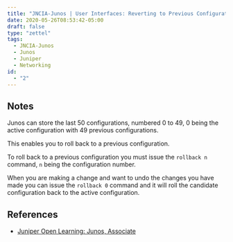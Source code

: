 ```yaml
---
title: "JNCIA-Junos | User Interfaces: Reverting to Previous Configuration"
date: 2020-05-26T08:53:42-05:00
draft: false
type: "zettel"
tags:
  - JNCIA-Junos
  - Junos
  - Juniper
  - Networking
id:
  - "2"
---
```

## Notes
Junos can store the last 50 configurations, numbered 0 to 49, 0 being the active configuration with 49 previous configurations. 

This enables you to roll back to a previous configuration. 

To roll back to a previous configuration you must issue the `rollback n` command, `n` being the configuration number.

When you are making a change and want to undo the changes you have made you can issue the `rollback 0` command and it will roll the candidate configuration back to the active configuration.

## References
  * [Juniper Open Learning: Junos, Associate](https://cloud.contentraven.com/junosgenius/learningpath-detail/1004/3/0/1)